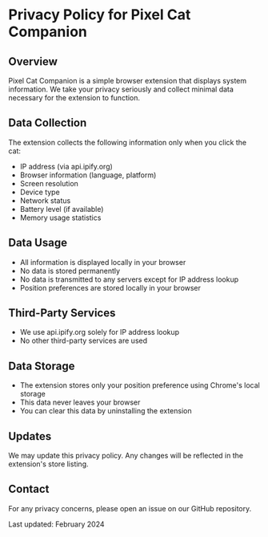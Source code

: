 # Privacy Policy for Pixel Cat Companion

## Overview
Pixel Cat Companion is a simple browser extension that displays system information. We take your privacy seriously and collect minimal data necessary for the extension to function.

## Data Collection
The extension collects the following information only when you click the cat:
- IP address (via api.ipify.org)
- Browser information (language, platform)
- Screen resolution
- Device type
- Network status
- Battery level (if available)
- Memory usage statistics

## Data Usage
- All information is displayed locally in your browser
- No data is stored permanently
- No data is transmitted to any servers except for IP address lookup
- Position preferences are stored locally in your browser

## Third-Party Services
- We use api.ipify.org solely for IP address lookup
- No other third-party services are used

## Data Storage
- The extension stores only your position preference using Chrome's local storage
- This data never leaves your browser
- You can clear this data by uninstalling the extension

## Updates
We may update this privacy policy. Any changes will be reflected in the extension's store listing.

## Contact
For any privacy concerns, please open an issue on our GitHub repository.

Last updated: February 2024 